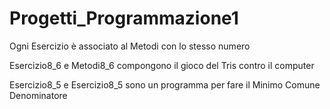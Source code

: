 # Progetti_Programmazione1

Ogni Esercizio è associato al Metodi con lo stesso numero

Esercizio8_6 e Metodi8_6 compongono il gioco del Tris contro il computer

Esercizio8_5 e Esercizio8_5 sono un programma per fare il Minimo Comune Denominatore
